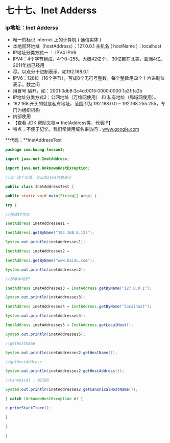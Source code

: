 # 七十七、Inet Adderss

### ip地址：Inet Adderss

- 唯一的标识 internet 上的计算机 ( 通信实体 )
- 本地回环地址（hostAddress）：127.0.0.1 主机名 ( hostName )：localhost
- IP地址分类方式一 ： IPV4 IPV6
- IPV4：4个字节组成，4个0~255。大概42亿个， 30亿都在北美，亚洲4亿。2011年初已经用
- 尽。以点分十进制表示，如192.168.0.1
- IPV6：128位（16个字节），写成8个无符号整数，每个整数用四个十六进制位表示，数之间
- 用冒号 隔开，如：2001:0db8:3c4d:0015:0000:0000:1a2f:1a2b
- IP地址分类方式2：公网地址（万维网使用） 和 私有地址（局域网使用）。
- 192.168.开头的就是私有地址，范围即为 192.168.0.0 ~ 192.168.255.255，专门为组织机构
- 内部使用
- 【查看 JDK 帮助文档=> InetAddress类，代表IP】
- 特点：不便于记忆，我们常使用域名来访问：www.google.com

**代码：**InetAddressTest

```java
package com.kuang.lesson1; 

import java.net.InetAddress; 

import java.net.UnknownHostException; 

//IP 这个东西，怎么用Java对象表示 

public class InetAddressTest { 

public static void main(String[] args) { 

try {

//获得IP地址 

InetAddress inetAddresses1 = 

InetAddress.getByName("192.168.8.123"); 

System.out.println(inetAddresses1); 

InetAddress inetAddresses2 = 

InetAddress.getByName("www.baidu.com"); 

System.out.println(inetAddresses2); 

//获取本地IP 

InetAddress inetAddresses3 = InetAddress.getByName("127.0.0.1"); 

System.out.println(inetAddresses3); 

InetAddress inetAddresses4 = InetAddress.getByName("localhost"); 

System.out.println(inetAddresses4); 

InetAddress inetAddresses5 = InetAddress.getLocalHost(); 

System.out.println(inetAddresses5); 

//getHostName 

System.out.println(inetAddresses2.getHostName()); 

//getHostAddress 

System.out.println(inetAddresses2.getHostAddress()); 

//Canonical : 规范的 

System.out.println(inetAddresses2.getCanonicalHostName()); 

} catch (UnknownHostException e) { 

e.printStackTrace(); 

} 

} 

} 
```

